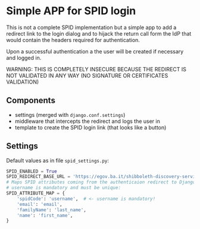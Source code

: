 # Simple APP for SPID login

This is not a complete SPID implementation but a simple 
app to add a redirect link to the login dialog and 
to hijack the return call form the IdP that would 
contain the headers required for authentication.

Upon a successful authentication a the user will be
created if necessary and logged in.

WARNING: THIS IS COMPLETELY INSECURE BECAUSE THE REDIRECT
IS NOT VALIDATED IN ANY WAY (NO SIGNATURE OR CERTIFICATES
VALIDATION)

## Components

+ settings (merged with `django.conf.settings`)
+ middleware that intercepts the redirect and logs the user in
+ template to create the SPID login link (that looks like a button)

## Settings

Default values as in file `spid_settings.py`:

```python
SPID_ENABLED = True
SPID_REDIRECT_BASE_URL = 'https://egov.ba.it/shibboleth-discovery-service/WAYF?entityID=https://www.comune.bari.it/sp&return='
# Maps SPID attributes coming from the authenticaion redirect to Django User model fields,
# username is mandatory and must be unique:
SPID_ATTRIBUTE_MAP = {
    'spidCode': 'username',  # <- username is mandatory!
    'email': 'email',
    'familyName': 'last_name',
    'name': 'first_name',
}
```

